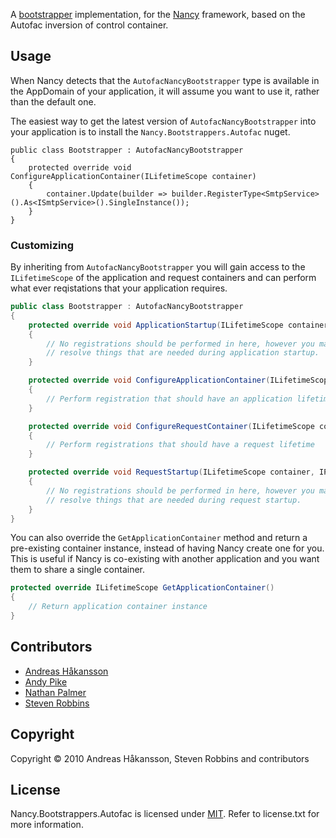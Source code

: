 A [bootstrapper](https://github.com/NancyFx/Nancy/wiki/Bootstrapper) implementation, for the [Nancy](http://nancyfx.org) framework, based on the Autofac inversion of control container.

## Usage

When Nancy detects that the `AutofacNancyBootstrapper` type is available in the AppDomain of your application, it will assume you want to use it, rather than the default one.

The easiest way to get the latest version of `AutofacNancyBootstrapper` into your application is to install the `Nancy.Bootstrappers.Autofac` nuget.

```
public class Bootstrapper : AutofacNancyBootstrapper
{
    protected override void ConfigureApplicationContainer(ILifetimeScope container)
    {
        container.Update(builder => builder.RegisterType<SmtpService>().As<ISmtpService>().SingleInstance());        
    }
}
```

### Customizing

By inheriting from `AutofacNancyBootstrapper` you will gain access to the `ILifetimeScope` of the application and request containers and can perform what ever reqistations that your application requires.

```c#
public class Bootstrapper : AutofacNancyBootstrapper
{
    protected override void ApplicationStartup(ILifetimeScope container, IPipelines pipelines)
    {
        // No registrations should be performed in here, however you may
        // resolve things that are needed during application startup.
    }

    protected override void ConfigureApplicationContainer(ILifetimeScope existingContainer)
    {
        // Perform registration that should have an application lifetime
    }

    protected override void ConfigureRequestContainer(ILifetimeScope container, NancyContext context)
    {
        // Perform registrations that should have a request lifetime
    }

    protected override void RequestStartup(ILifetimeScope container, IPipelines pipelines, NancyContext context)
    {
        // No registrations should be performed in here, however you may
        // resolve things that are needed during request startup.
    }
}
```

You can also override the `GetApplicationContainer` method and return a pre-existing container instance, instead of having Nancy create one for you. This is useful if Nancy is co-existing with another application and you want them to share a single container.

```c#
protected override ILifetimeScope GetApplicationContainer()
{
    // Return application container instance
}
```

## Contributors

* [Andreas Håkansson](http://github.com/thecodejunkie)
* [Andy Pike](http://github.com/andypike)
* [Nathan Palmer](http://github.com/nathanpalmer)
* [Steven Robbins](http://github.com/grumpydev)

## Copyright

Copyright © 2010 Andreas Håkansson, Steven Robbins and contributors

## License

Nancy.Bootstrappers.Autofac is licensed under [MIT](http://www.opensource.org/licenses/mit-license.php "Read more about the MIT license form"). Refer to license.txt for more information.
